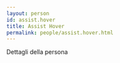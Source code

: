 ```yaml
---
layout: person
id: assist.hover
title: Assist Hover
permalink: people/assist.hover.html
---
```


Dettagli della persona